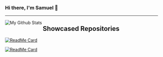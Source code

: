 ### Hi there, I'm Samuel 👋

---

<img align="left" alt="My Github Stats" src="https://github-readme-stats.codestackr.vercel.app/api?username=samuelEllertson&show_icons=true&hide_border=true&hide=issues&theme=monokai" />

## Showcased Repositories

[![ReadMe Card](https://github-readme-stats.vercel.app/api/pin/?username=samuelEllertson&repo=AutoAnim&theme=monokai)](https://github.com/SamuelEllertson/AutoAnim)

[![ReadMe Card](https://github-readme-stats.vercel.app/api/pin/?username=samuelEllertson&repo=number-graphics&theme=monokai)](https://github.com/SamuelEllertson/number-graphics)
